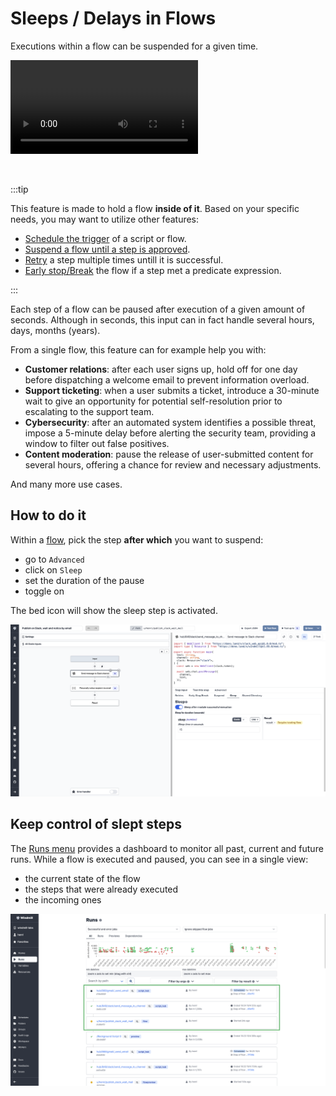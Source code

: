 # Sleeps / Delays in Flows

Executions within a flow can be suspended for a given time.

<video
    className="border-2 rounded-xl object-cover w-full h-full"
    autoPlay
    loop
    controls
    id="main-video"
    src="/videos/sleep_step.mp4"
/>

<br/>

:::tip

This feature is made to hold a flow **inside of it**. Based on your specific needs, you may want to utilize other features:
- [Schedule the trigger](../core_concepts/1_scheduling/index.md) of a script or flow.
- [Suspend a flow until a step is approved](./11_flow_approval.md).
- [Retry](./14_retries.md) a step multiple times untill it is successful.
- [Early stop/Break](./2_early_stop.md) the flow if a step met a predicate expression.

:::

Each step of a flow can be paused after execution of a given amount of seconds. Although in seconds, this input can in fact handle several hours, days, months (years).

From a single flow, this feature can for example help you with:
- **Customer relations**: after each user signs up, hold off for one day before dispatching a welcome email to prevent information overload.
- **Support ticketing**: when a user submits a ticket, introduce a 30-minute wait to give an opportunity for potential self-resolution prior to escalating to the support team.
- **Cybersecurity**: after an automated system identifies a possible threat, impose a 5-minute delay before alerting the security team, providing a window to filter out false positives.
- **Content moderation**: pause the release of user-submitted content for several hours, offering a chance for review and necessary adjustments.

And many more use cases.

## How to do it

Within a [flow](../getting_started/6_flows_quickstart/index.md), pick the step **after which** you want to suspend:
- go to `Advanced`
- click on `Sleep`
- set the duration of the pause
- toggle on

The bed icon will show the sleep step is activated.

![Sleep activation](../assets/flows/sleep_toggle.png)

## Keep control of slept steps

The [Runs menu](../core_concepts/5_monitor_past_and_future_runs/index.md) provides a dashboard to monitor all past, current and future runs. While a flow is executed and paused, you can see in a single view:
- the current state of the flow
- the steps that were already executed
- the incoming ones

![Sleep step from runs menu](../assets/flows/sleep_run_menu.png)